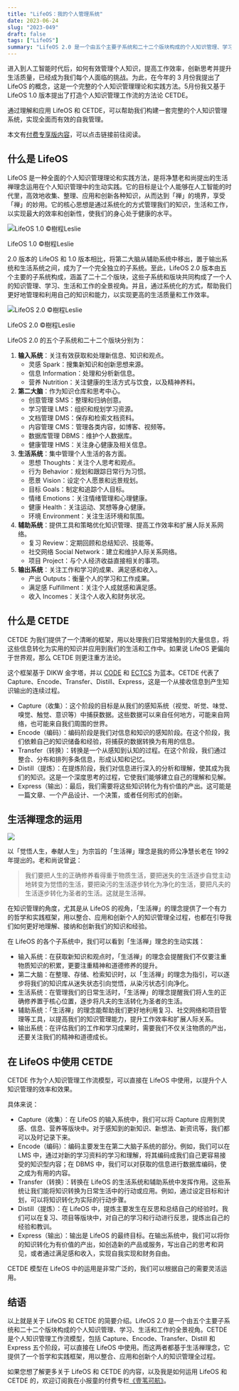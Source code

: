 ```yaml
---
title: "LifeOS：我的个人管理系统"
date: 2023-06-24
slug: "2023-049"
draft: false
tags: ["LifeOS"]
summary: "LifeOS 2.0 是一个由五个主要子系统和二十二个版块构成的个人知识管理、学习、生活和工作的全景视角。CETDE 是个人知识管理工作流模型，包括 Capture、Encode、Transfer、Distill 和 Express 五个阶段，可以直接在 LifeOS 中使用。而生活禅理念提供了一个哲学和实践框架，用以整合、应用和创新个人的知识管理全过程。"
---
```


进入到人工智能时代后，如何有效管理个人知识，提高工作效率，创新思考并提升生活质量，已经成为我们每个人面临的挑战。为此，在今年的 3 月份我提出了 LifeOS 的概念，这是一个完整的个人知识管理理论和实践方法。5月份我又基于 LifeOS 1.0 版本提出了打造个人知识管理工作流的方法论 CETDE。

通过理解和应用 LifeOS 和 CETDE，可以帮助我们构建一套完整的个人知识管理系统，实现全面而有效的自我管理。

本文有[付费专享版内容](https://xiaobot.net/post/758bad1a-4031-4a0e-8fc4-9c030f7451ec)，可以点击链接前往阅读。

## **什么是 LifeOS**

LifeOS 是一种全面的个人知识管理理论和实践方法，是将净慧老和尚提出的生活禅理念运用在个人知识管理中的生动实践。它的目标是让个人能够在人工智能的时代里，高效地收集、整理、应用和创新各种知识，从而达到「禅」的境界，享受「禅」的妙用。它的核心思想是通过系统化的方式管理我们的知识，生活和工作，以实现最大的效率和创新性，使我们的身心处于健康的水平。

![LifeOS 1.0 ©樹程Leslie](https://cos.justgoidea.com/justgoidea/uPic/2023/06/23/LifeOS_1.0.png)

LifeOS 1.0 ©樹程Leslie

2.0 版本的 LifeOS 和 1.0 版本相比，将第二大脑从辅助系统中移出，置于输出系统和生活系统之间，成为了一个完全独立的子系统。至此，LifeOS 2.0 版本由五个主要的子系统构成，涵盖了二十二个版块，这些子系统和版块共同构成了一个人的知识管理、学习、生活和工作的全景视角。并且，通过系统化的方式，帮助我们更好地管理和利用自己的知识和能力，以实现更高的生活质量和工作效率。

![LifeOS 2.0 ©樹程Leslie](https://cos.justgoidea.com/justgoidea/uPic/2023/06/23/LifeOS_2.0.png)

LifeOS 2.0 ©樹程Leslie

LifeOS 2.0 的五个子系统和二十二个版块分别为：

1. **输入系统**：关注有效获取和处理新信息、知识和观点。
    - 灵感 Spark：搜集新知识和创新思想来源。
    - 信息 Information：处理和分析新信息。
    - 营养 Nutrition：关注健康的生活方式与饮食，以及精神养料。
2. **第二大脑**：作为知识仓库和思考中心。
    - 创意管理 SMS：整理和归纳创意。
    - 学习管理 LMS：组织和规划学习资源。
    - 文档管理 DMS：保存和检索文档资料。
    - 内容管理 CMS：管理各类内容，如博客、视频等。
    - 数据库管理 DBMS：维护个人数据库。
    - 健康管理 HMS：关注身心健康及相关信息。
3. **生活系统**：集中管理个人生活的各方面。
    - 思想 Thoughts：关注个人思考和观点。
    - 行为 Behavior：规划和跟踪日常行为习惯。
    - 愿景 Vision：设定个人愿景和远景规划。
    - 目标 Goals：制定和追踪个人目标。
    - 情绪 Emotions：关注情绪管理和心理健康。
    - 健康 Health：关注运动、冥想等身心健康。
    - 环境 Environment：关注生活环境和氛围。
4. **辅助系统**：提供工具和策略优化知识管理、提高工作效率和扩展人际关系网络。
    - 复习 Review：定期回顾和总结知识、技能等。
    - 社交网络 Social Network：建立和维护人际关系网络。
    - 项目 Project：与个人经济收益直接相关的事项。
5. **输出系统**：关注工作和学习的成果、满足感和收入。
    - 产出 Outputs：衡量个人的学习和工作成果。
    - 满足感 Fulfillment：关注个人成就感和满足感。
    - 收入 Incomes：关注个人收入和财务状况。

## **什么是 CETDE**

CETDE 为我们提供了一个清晰的框架，用以处理我们日常接触到的大量信息，将这些信息转化为实用的知识并应用到我们的生活和工作中。如果说 LifeOS 更偏向于世界观，那么 CETDE 则更注重方法论。

这个框架基于 DIKW 金字塔，并以 [CODE](https://fortelabs.com/blog/the-4-levels-of-personal-knowledge-management/) 和 [ECTCS](https://medium.com/heptabase/my-vision-project-meta-e0bedd1467b2#1266) 为蓝本。CETDE 代表了Capture、Encode、Transfer、Distill、Express，这是一个从接收信息到产生知识输出的连续过程。

- Capture（收集）：这个阶段的目标是从我们的感知系统（视觉、听觉、味觉、嗅觉、触觉、意识等）中捕获数据。这些数据可以来自任何地方，可能来自网络，也可能来自我们周围的世界。
- Encode（编码）：编码阶段是我们对信息和知识的感知阶段。在这个阶段，我们依赖自己的知识储备和经验，将捕获的数据转换为有用的信息。
- Transfer（转换）：转换是一个从感知到认知的过程。在这个阶段，我们通过整合、分布和排列多条信息，形成认知和记忆。
- Distill（提炼）：在提炼阶段，我们对信息进行深入的分析和理解，使其成为我们的知识。这是一个深度思考的过程，它使我们能够建立自己的理解和见解。
- Express（输出）：最后，我们需要将这些知识转化为有价值的产出。这可能是一篇文章、一个产品设计、一个决策，或者任何形式的创新。

## **生活禅理念的运用**

![](https://cos.justgoidea.com/justgoidea/uPic/2022/06/16/jie-ping20220616-205418.png)

以「觉悟人生，奉献人生」为宗旨的「生活禅」理念是我的师公净慧长老在 1992 年提出的。老和尚说曾[说](http://chan.bailinsi.net/2016/3/2016301.htm)：

> 我们要把人生的正确修养看得重于物质生活，要把迷失的生活逐步自觉主动地转变为觉悟的生活，要把染污的生活逐步转化为净化的生活，要把凡夫的生活逐步转化为圣者的生活。这就是生活禅。
>

在知识管理的角度，尤其是从 LifeOS 的视角，「生活禅」的理念提供了一个有力的哲学和实践框架，用以整合、应用和创新个人的知识管理全过程，也都在引导我们如何更好地理解、接纳和创新我们的知识和经验。

在 LifeOS 的各个子系统中，我们可以看到「生活禅」理念的生动实践：

- 输入系统：在获取新知识和观点时，「生活禅」的理念会提醒我们不仅要注重物质知识的积累，更要注重精神和道德修养的提升。
- 第二大脑：在整理、存储、检索知识时，以「生活禅」的理念为指引，可以逐步将我们的知识库从迷失状态引向觉悟，从染污状态引向净化。
- 生活系统：在管理我们的日常生活时，「生活禅」的理念提醒我们将人生的正确修养置于核心位置，逐步将凡夫的生活转化为圣者的生活。
- 辅助系统：「生活禅」的理念能帮助我们更好地利用复习、社交网络和项目管理等工具，以提高我们的知识管理能力，提升工作效率和扩展人际关系。
- 输出系统：在评估我们的工作和学习成果时，需要我们不仅关注物质的产出，还要关注我们的精神和道德成长。

## **在 LifeOS 中使用 CETDE**

CETDE 作为个人知识管理工作流模型，可以直接在 LifeOS 中使用，以提升个人知识管理的效率和效果。

具体来说：

- Capture（收集）：在 LifeOS 的输入系统中，我们可以将 Capture 应用到灵感、信息、营养等版块中。对于感知到的新知识、新想法、新资讯等，我们都可以及时记录下来。
- Encode（编码）：编码主要发生在第二大脑子系统的部分。例如，我们可以在 LMS 中，通过对新的学习资料的学习和理解，将其编码成我们自己更容易接受的知识型内容；在 DBMS 中，我们可以对获取的信息进行数据库编码，使之成为有用的内容。
- Transfer（转换）：转换在 LifeOS 的生活系统和辅助系统中发挥作用。这些系统让我们能将知识转换为日常生活中的行动或应用。例如，通过设定目标和计划，可以将知识转化为实际的行动步骤。
- Distill（提炼）：在 LifeOS 中，提炼主要发生在反思和总结自己的经验时。我们可以在复习、项目等版块中，对自己的学习和行动进行反思，提炼出自己的经验和教训。
- Express（输出）：输出是 LifeOS 的最终目标。在输出系统中，我们可以将你的知识转化为有价值的产出，如创造新的产品或服务，写出自己的思考和洞见，或者通过满足感和收入，实现自我实现和财务自由。

CETDE 模型在 LifeOS 中的运用是非常广泛的，我们可以根据自己的需要灵活运用。

## 结语

以上就是关于 LifeOS 和 CETDE 的简要介绍。LifeOS 2.0 是一个由五个主要子系统和二十二个版块构成的个人知识管理、学习、生活和工作的全景视角。CETDE 是个人知识管理工作流模型，包括 Capture、Encode、Transfer、Distill 和 Express 五个阶段，可以直接在 LifeOS 中使用。而这两者都基于生活禅理念，它提供了一个哲学和实践框架，用以整合、应用和创新个人的知识管理全过程。

如果您想了解更多关于 LifeOS 和 CETDE 的内容，以及我是如何运用 LifeOS 和 CETDE 的，欢迎订阅我在小报童的付费专栏[《壹苇可航》](https://xiaobot.net/p/ywkh?refer=59b4c4c8-52a3-4dd4-b54b-1a81d7a4fb18)。
